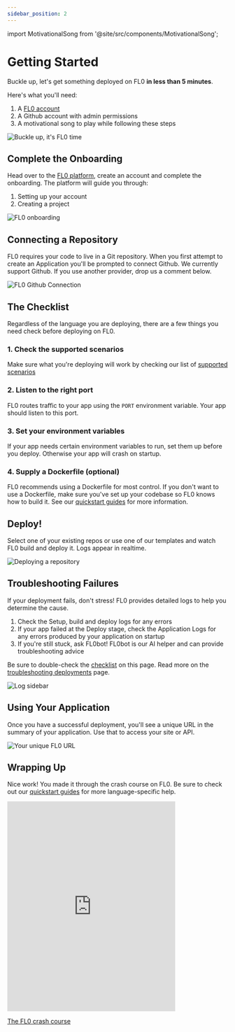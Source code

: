 ```yaml
---
sidebar_position: 2
---
```


import MotivationalSong from '@site/src/components/MotivationalSong';

# Getting Started

Buckle up, let's get something deployed on FL0 **in less than 5 minutes**.

Here's what you'll need:

1. A [FL0 account](https://app.fl0.com)
2. A Github account with admin permissions
3. A <MotivationalSong>motivational song</MotivationalSong> to play while following these steps

![Buckle up, it's FL0 time](./assets/buckle-up.gif)

## Complete the Onboarding

Head over to the [FL0 platform](https://app.fl0.com), create an account and complete the onboarding. The platform will guide you through:

1. Setting up your account
2. Creating a project

![FL0 onboarding](./assets/onboarding.gif)

## Connecting a Repository

FL0 requires your code to live in a Git repository. When you first attempt to create an Application you'll be prompted to connect Github.
We currently support Github. If you use another provider, drop us a comment below.

![FL0 Github Connection](./assets/github-connection.gif)

## The Checklist

Regardless of the language you are deploying, there are a few things you need check before deploying on FL0.

<div>
  <div class="card">
    <div class="card__header">
      <h3>1. Check the supported scenarios</h3>
    </div>
    <div class="card__body">
      <p>
        Make sure what you're deploying will work by checking our list of <a href="/docs/supported-scenarios">supported scenarios</a>
      </p>
    </div>
  </div>
</div>
<div class="margin-top--md">
  <div class="card">
    <div class="card__header">
      <h3>2. Listen to the right port</h3>
    </div>
    <div class="card__body">
      <p>
        FL0 routes traffic to your app using the <code>PORT</code> environment variable. Your app should listen to this port.
      </p>
    </div>
  </div>
</div>
<div class="margin-top--md">
  <div class="card">
    <div class="card__header">
      <h3>3. Set your environment variables</h3>
    </div>
    <div class="card__body">
      <p>
        If your app needs certain environment variables to run, set them up before you deploy. Otherwise your app will crash on startup.
      </p>
    </div>
  </div>
</div>
<div class="margin-top--md">
  <div class="card">
    <div class="card__header">
      <h3>4. Supply a Dockerfile (optional)</h3>
    </div>
    <div class="card__body">
      <p>
        FL0 recommends using a Dockerfile for most control. If you don't want to use a Dockerfile, make sure you've set up your codebase so FL0 knows how to build it. See our <a href="/docs/category/quickstarts/">quickstart guides</a> for more information.
      </p>
    </div>
  </div>
</div>

## Deploy!

Select one of your existing repos or use one of our templates and watch FL0 build and deploy it. Logs appear in realtime.

![Deploying a repository](./assets/deployment.gif)

## Troubleshooting Failures

If your deployment fails, don't stress! FL0 provides detailed logs to help you determine the cause.

1. Check the Setup, build and deploy logs for any errors
2. If your app failed at the Deploy stage, check the Application Logs for any errors produced by your application on startup
3. If you're still stuck, ask FL0bot! FL0bot is our AI helper and can provide troubleshooting advice

Be sure to double-check the [checklist](#the-checklist) on this page. Read more on the [troubleshooting deployments](/docs/troubleshooting) page.

![Log sidebar](./assets/log-sidebar.png)

## Using Your Application

Once you have a successful deployment, you'll see a unique URL in the summary of your application. Use that to access your site or API.

![Your unique FL0 URL](./assets/unique-url.png)

## Wrapping Up

Nice work! You made it through the crash course on FL0. Be sure to check out our [quickstart guides](/docs/category/quickstarts/) for more language-specific help.

<iframe src="https://giphy.com/embed/sw2jHJepEyfoEYUToh" width="384" height="480" frameBorder="0" class="giphy-embed" allowFullScreen></iframe><p><a href="https://giphy.com/gifs/MotorTrend-top-gear-topgear-america-sw2jHJepEyfoEYUToh">The FL0 crash course</a></p>
